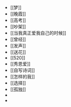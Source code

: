 - [[梦]]
- [[晚霞]]
- [[高考]]
- [[吵架]]
- [[当我真正爱我自己的时候]]
- [[曾经]]
- [[发声]]
- [[送花]]
- [[520]]
- [[秀恩爱]]
- [[自写诗词]]
- [[怎样的我]]
- [[选择]]
- [[孤独]]
-
-